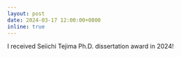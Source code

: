 ```yaml
---
layout: post
date: 2024-03-17 12:00:00+0800
inline: true
---
```


I received Seiichi Tejima Ph.D. dissertation award in 2024!